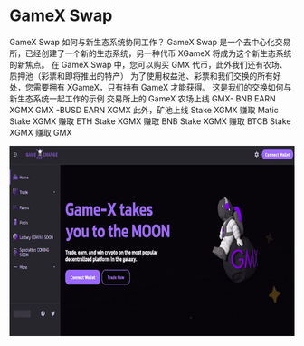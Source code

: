 # GameX Swap

GameX Swap 如何与新生态系统协同工作？
GameX Swap 是一个去中心化交易所，已经创建了一个新的生态系统，另一种代币 XGameX 将成为这个新生态系统的新焦点。
在 GameX Swap 中，您可以购买 GMX 代币，此外我们还有农场、质押池（彩票和即将推出的特产）
为了使用权益池、彩票和我们交换的所有好处，您需要拥有 XGameX，只有持有 GameX 才能获得。
这是我们的交换如何与新生态系统一起工作的示例
交易所上的 GameX 农场上线 GMX- BNB EARN XGMX GMX -BUSD EARN XGMX 此外，矿池上线 Stake XGMX 赚取 Matic Stake XGMX 赚取 ETH Stake XGMX 赚取 BNB Stake XGMX 赚取 BTCB Stake XGMX 赚取 GMX

![gamexswap-dapp-exchanges-bsc-image1_42303e3a01c328436d24081e6ffb7859](gamexswap-dapp-exchanges-bsc-image1_42303e3a01c328436d24081e6ffb7859.png)

